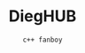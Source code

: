 <h1 style="text-align:center;">DiegHUB</h1>

<figure style="text-align:center;">

    c++ fanboy

</figure>
